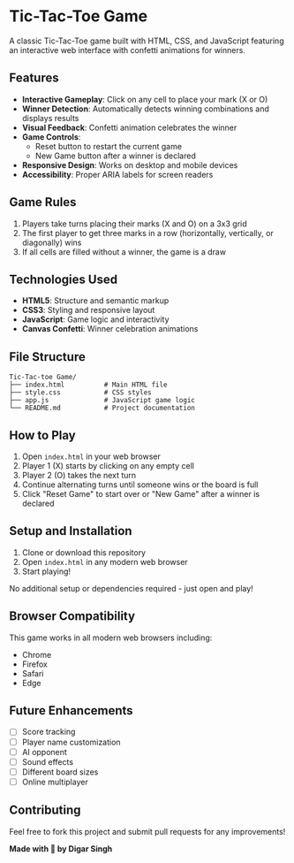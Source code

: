 # Tic-Tac-Toe Game

A classic Tic-Tac-Toe game built with HTML, CSS, and JavaScript featuring an interactive web interface with confetti animations for winners.

## Features

- **Interactive Gameplay**: Click on any cell to place your mark (X or O)
- **Winner Detection**: Automatically detects winning combinations and displays results
- **Visual Feedback**: Confetti animation celebrates the winner
- **Game Controls**: 
  - Reset button to restart the current game
  - New Game button after a winner is declared
- **Responsive Design**: Works on desktop and mobile devices
- **Accessibility**: Proper ARIA labels for screen readers

## Game Rules

1. Players take turns placing their marks (X and O) on a 3x3 grid
2. The first player to get three marks in a row (horizontally, vertically, or diagonally) wins
3. If all cells are filled without a winner, the game is a draw

## Technologies Used

- **HTML5**: Structure and semantic markup
- **CSS3**: Styling and responsive layout
- **JavaScript**: Game logic and interactivity
- **Canvas Confetti**: Winner celebration animations

## File Structure

```
Tic-Tac-toe Game/
├── index.html          # Main HTML file
├── style.css           # CSS styles
├── app.js              # JavaScript game logic
└── README.md           # Project documentation
```

## How to Play

1. Open `index.html` in your web browser
2. Player 1 (X) starts by clicking on any empty cell
3. Player 2 (O) takes the next turn
4. Continue alternating turns until someone wins or the board is full
5. Click "Reset Game" to start over or "New Game" after a winner is declared

## Setup and Installation

1. Clone or download this repository
2. Open `index.html` in any modern web browser
3. Start playing!

No additional setup or dependencies required - just open and play!

## Browser Compatibility

This game works in all modern web browsers including:
- Chrome
- Firefox
- Safari
- Edge

## Future Enhancements

- [ ] Score tracking
- [ ] Player name customization
- [ ] AI opponent
- [ ] Sound effects
- [ ] Different board sizes
- [ ] Online multiplayer

## Contributing

Feel free to fork this project and submit pull requests for any improvements!

**Made with 💙 by Digar Singh**